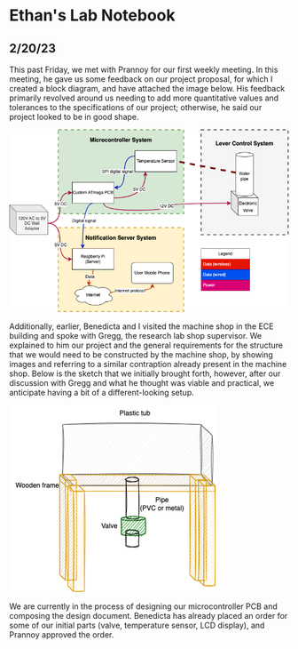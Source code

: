 # Ethan's Lab Notebook

## 2/20/23
This past Friday, we met with Prannoy for our first weekly meeting. In this meeting, he gave us some feedback on our project proposal, for which I created a block diagram, and have attached the image below. His feedback primarily revolved around us needing to add more quantitative values and tolerances to the specifications of our project; otherwise, he said our project looked to be in good shape.

![](445_assets/block_draft.drawio.png)

Additionally, earlier, Benedicta and I visited the machine shop in the ECE building and spoke with Gregg, the research lab shop supervisor. We explained to him our project and the general requirements for the structure that we would need to be constructed by the machine shop, by showing images and referring to a similar contraption already present in the machine shop. Below is the sketch that we initially brought forth, however, after our discussion with Gregg and what he thought was viable and practical, we anticipate having a bit of a different-looking setup.

![](445_assets/setup.drawio.png)

We are currently in the process of designing our microcontroller PCB and composing the design document. Benedicta has already placed an order for some of our initial parts (valve, temperature sensor, LCD display), and Prannoy approved the order.





